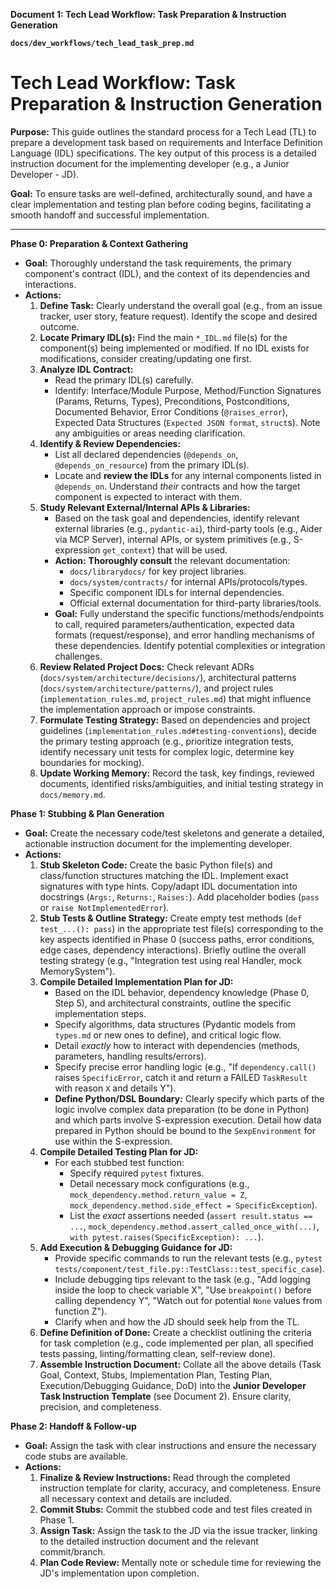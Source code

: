**Document 1: Tech Lead Workflow: Task Preparation & Instruction Generation**

**`docs/dev_workflows/tech_lead_task_prep.md`**

# Tech Lead Workflow: Task Preparation & Instruction Generation

**Purpose:** This guide outlines the standard process for a Tech Lead (TL) to prepare a development task based on requirements and Interface Definition Language (IDL) specifications. The key output of this process is a detailed instruction document for the implementing developer (e.g., a Junior Developer - JD).

**Goal:** To ensure tasks are well-defined, architecturally sound, and have a clear implementation and testing plan before coding begins, facilitating a smooth handoff and successful implementation.

---

**Phase 0: Preparation & Context Gathering**

*   **Goal:** Thoroughly understand the task requirements, the primary component's contract (IDL), and the context of its dependencies and interactions.
*   **Actions:**
    1.  **Define Task:** Clearly understand the overall goal (e.g., from an issue tracker, user story, feature request). Identify the scope and desired outcome.
    2.  **Locate Primary IDL(s):** Find the main `*_IDL.md` file(s) for the component(s) being implemented or modified. If no IDL exists for modifications, consider creating/updating one first.
    3.  **Analyze IDL Contract:**
        *   Read the primary IDL(s) carefully.
        *   Identify: Interface/Module Purpose, Method/Function Signatures (Params, Returns, Types), Preconditions, Postconditions, Documented Behavior, Error Conditions (`@raises_error`), Expected Data Structures (`Expected JSON format`, `struct`s). Note any ambiguities or areas needing clarification.
    4.  **Identify & Review Dependencies:**
        *   List all declared dependencies (`@depends_on`, `@depends_on_resource`) from the primary IDL(s).
        *   Locate and **review the IDLs** for any internal components listed in `@depends_on`. Understand *their* contracts and how the target component is expected to interact with them.
    5.  **Study Relevant External/Internal APIs & Libraries:**
        *   Based on the task goal and dependencies, identify relevant external libraries (e.g., `pydantic-ai`), third-party tools (e.g., Aider via MCP Server), internal APIs, or system primitives (e.g., S-expression `get_context`) that will be used.
        *   **Action:** **Thoroughly consult** the relevant documentation:
            *   `docs/librarydocs/` for key project libraries.
            *   `docs/system/contracts/` for internal APIs/protocols/types.
            *   Specific component IDLs for internal dependencies.
            *   Official external documentation for third-party libraries/tools.
        *   **Goal:** Fully understand the specific functions/methods/endpoints to call, required parameters/authentication, expected data formats (request/response), and error handling mechanisms of these dependencies. Identify potential complexities or integration challenges.
    6.  **Review Related Project Docs:** Check relevant ADRs (`docs/system/architecture/decisions/`), architectural patterns (`docs/system/architecture/patterns/`), and project rules (`implementation_rules.md`, `project_rules.md`) that might influence the implementation approach or impose constraints.
    7.  **Formulate Testing Strategy:** Based on dependencies and project guidelines (`implementation_rules.md#testing-conventions`), decide the primary testing approach (e.g., prioritize integration tests, identify necessary unit tests for complex logic, determine key boundaries for mocking).
    8.  **Update Working Memory:** Record the task, key findings, reviewed documents, identified risks/ambiguities, and initial testing strategy in `docs/memory.md`.

**Phase 1: Stubbing & Plan Generation**

*   **Goal:** Create the necessary code/test skeletons and generate a detailed, actionable instruction document for the implementing developer.
*   **Actions:**
    1.  **Stub Skeleton Code:** Create the basic Python file(s) and class/function structures matching the IDL. Implement exact signatures with type hints. Copy/adapt IDL documentation into docstrings (`Args:`, `Returns:`, `Raises:`). Add placeholder bodies (`pass` or `raise NotImplementedError`).
    2.  **Stub Tests & Outline Strategy:** Create empty test methods (`def test_...(): pass`) in the appropriate test file(s) corresponding to the key aspects identified in Phase 0 (success paths, error conditions, edge cases, dependency interactions). Briefly outline the overall testing strategy (e.g., "Integration test using real Handler, mock MemorySystem").
    3.  **Compile Detailed Implementation Plan for JD:**
        *   Based on the IDL behavior, dependency knowledge (Phase 0, Step 5), and architectural constraints, outline the specific implementation steps.
        *   Specify algorithms, data structures (Pydantic models from `types.md` or new ones to define), and critical logic flow.
        *   Detail *exactly* how to interact with dependencies (methods, parameters, handling results/errors).
        *   Specify precise error handling logic (e.g., "If `dependency.call()` raises `SpecificError`, catch it and return a FAILED `TaskResult` with reason `X` and details Y").
        *   **Define Python/DSL Boundary:** Clearly specify which parts of the logic involve complex data preparation (to be done in Python) and which parts involve S-expression execution. Detail how data prepared in Python should be bound to the `SexpEnvironment` for use within the S-expression.
    4.  **Compile Detailed Testing Plan for JD:**
        *   For each stubbed test function:
            *   Specify required `pytest` fixtures.
            *   Detail necessary mock configurations (e.g., `mock_dependency.method.return_value = Z`, `mock_dependency.method.side_effect = SpecificException`).
            *   List the *exact* assertions needed (`assert result.status == ...`, `mock_dependency.method.assert_called_once_with(...)`, `with pytest.raises(SpecificException): ...`).
    5.  **Add Execution & Debugging Guidance for JD:**
        *   Provide specific commands to run the relevant tests (e.g., `pytest tests/component/test_file.py::TestClass::test_specific_case`).
        *   Include debugging tips relevant to the task (e.g., "Add logging inside the loop to check variable X", "Use `breakpoint()` before calling dependency Y", "Watch out for potential `None` values from function Z").
        *   Clarify when and how the JD should seek help from the TL.
    6.  **Define Definition of Done:** Create a checklist outlining the criteria for task completion (e.g., code implemented per plan, all specified tests passing, linting/formatting clean, self-review done).
    7.  **Assemble Instruction Document:** Collate all the above details (Task Goal, Context, Stubs, Implementation Plan, Testing Plan, Execution/Debugging Guidance, DoD) into the **Junior Developer Task Instruction Template** (see Document 2). Ensure clarity, precision, and completeness.

**Phase 2: Handoff & Follow-up**

*   **Goal:** Assign the task with clear instructions and ensure the necessary code stubs are available.
*   **Actions:**
    1.  **Finalize & Review Instructions:** Read through the completed instruction template for clarity, accuracy, and completeness. Ensure all necessary context and details are included.
    2.  **Commit Stubs:** Commit the stubbed code and test files created in Phase 1.
    3.  **Assign Task:** Assign the task to the JD via the issue tracker, linking to the detailed instruction document and the relevant commit/branch.
    4.  **Plan Code Review:** Mentally note or schedule time for reviewing the JD's implementation upon completion.

